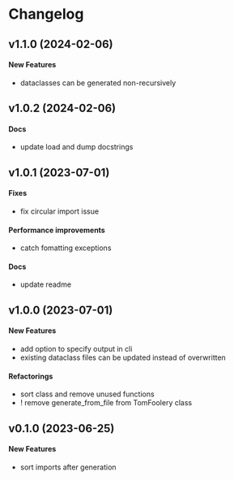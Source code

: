 # Changelog

## v1.1.0 (2024-02-06)

#### New Features

* dataclasses can be generated non-recursively


## v1.0.2 (2024-02-06)

#### Docs

* update load and dump docstrings


## v1.0.1 (2023-07-01)

#### Fixes

* fix circular import issue
#### Performance improvements

* catch fomatting exceptions
#### Docs

* update readme
## v1.0.0 (2023-07-01)

#### New Features

* add option to specify output in cli
* existing dataclass files can be updated instead of overwritten
#### Refactorings

* sort class and remove unused functions
* ! remove generate_from_file from TomFoolery class


## v0.1.0 (2023-06-25)

#### New Features

* sort imports after generation

